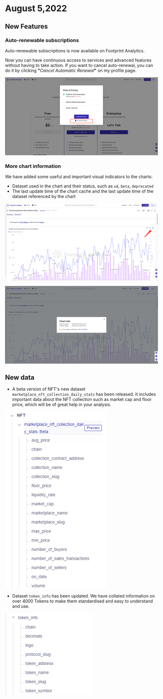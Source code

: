# August 5,2022

## New Features

### Auto-renewable subscriptions&#x20;

Auto-renewable subscriptions is now available on Footprint Analytics.

Now you can have continuous access to services and advanced features without having to take action. If you want to cancel auto-renewal, you can do it by clicking **"**_Cancel Automatic Renewal_**"** on  my profile page.

![](<../.gitbook/assets/image (3).png>)

### More chart information

We have added some useful and important visual indicators to the charts:

* Dataset used in the chart and their status, such as `ud`, `beta`, `deprecated`
* The last update time of the chart cache and the last update time of the dataset referenced by the chart

![](../.gitbook/assets/image.png)

![](<../.gitbook/assets/image (4).png>)

## New data

* A beta version of NFT's new dataset `marketplace_nft_collection_daily_stats` has been released. It includes important data about the NFT collection such as market cap and floor price, which will be of great help in your analysis.

![](<../.gitbook/assets/image (2).png>)

* Dataset `token_info` has been updated. We have collated information on over 4000 Tokens to make them standardised and easy to understand and use.

![](<../.gitbook/assets/image (5).png>)
